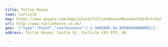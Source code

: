 ```yaml
---
title: Tullie House
town: Carlisle
map: https://www.google.com/maps/place/Tullie+House+Museum+%26+Art+Gallery/@54.8954233,-2.9405008,17z/data=!3m1!4b1!4m2!3m1!1s0x487d1a270db347ad:0x9df47578e261ec08
url: http://www.tulliehouse.co.uk/
geo: '{"type":"Point","coordinates":[-2.9403605,54.89548440000001]}'
address: Tullie House, Castle St, Carlisle CA3 8TP, UK

---
```


